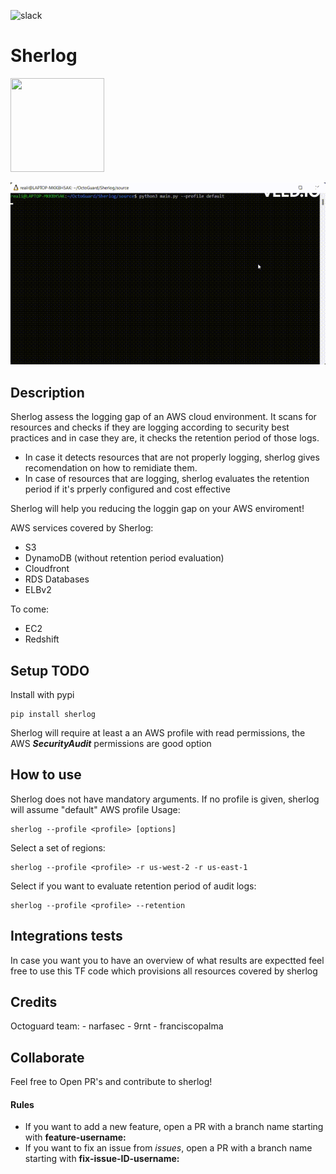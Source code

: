 ![slack](https://badgen.net/badge//join/purple?icon=slack)
# Sherlog
<img src="https://www.clipartmax.com/png/middle/97-976283_sherlock-holmes-icon-sherlock-holmes-icon-png.png" width="150" height="150">

![](assets/sherlog.gif)
## Description
Sherlog assess the logging gap of an AWS cloud environment. It scans for resources and checks if they are logging according to security best practices and in case they are, it checks the retention period of those logs. 
 - In case it detects resources that are not properly logging, sherlog gives recomendation on how to remidiate them.
 - In case of resources that are logging, sherlog evaluates the retention period if it's prperly configured and cost effective

Sherlog will help you reducing the loggin gap on your AWS enviroment!

AWS services covered by Sherlog:
- S3
- DynamoDB (without retention period evaluation)
- Cloudfront
- RDS Databases
- ELBv2

To come:
- EC2
- Redshift

## Setup TODO
Install with pypi
```
pip install sherlog
```
Sherlog will require at least a an AWS profile with read permissions, the AWS ***SecurityAudit*** permissions are good option
## How to use

Sherlog does not have mandatory arguments. If no profile is given, sherlog will assume "default" AWS profile
Usage:
```
sherlog --profile <profile> [options]
```

Select a set of regions:
```
sherlog --profile <profile> -r us-west-2 -r us-east-1
```

Select if you want to evaluate retention period of audit logs:
```
sherlog --profile <profile> --retention
```
## Integrations tests
In case you want you to have an overview of what results are expectted feel free to use this TF code which provisions all resources covered by sherlog

## Credits

Octoguard team:
    - narfasec
    - 9rnt
    - franciscopalma

## Collaborate
Feel free to Open PR's and contribute to sherlog!
#### Rules
- If you want to add a new feature, open a PR with a branch name starting with **feature-username:**
- If you want to fix an issue from *issues*, open a PR with a branch name starting with **fix-issue-ID-username:**

